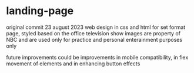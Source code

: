 # landing-page

original commit 23 august 2023
web design in css and html for set format page, styled based on the office television show
images are property of NBC and are used only for practice and personal enterainment purposes only

future improvements could be improvements in mobile compatibility, in flex movement of elements and in enhancing button effects